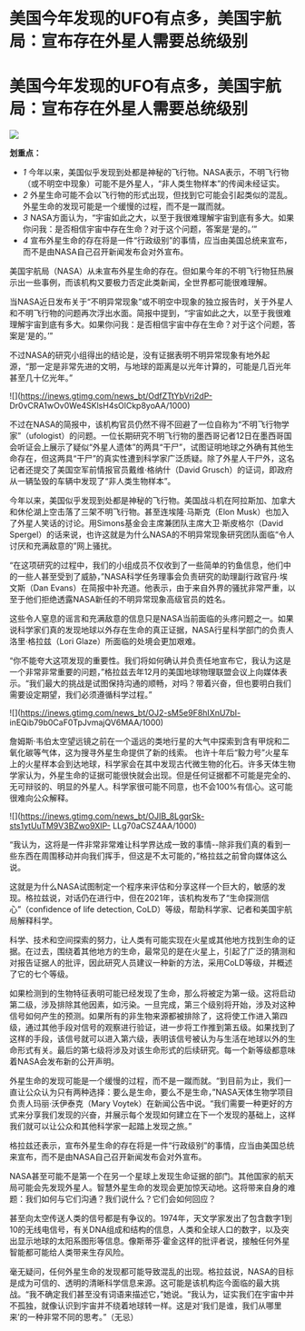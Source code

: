 # 美国今年发现的UFO有点多，美国宇航局：宣布存在外星人需要总统级别

# 美国今年发现的UFO有点多，美国宇航局：宣布存在外星人需要总统级别

![](https://inews.gtimg.com/news_bt/OmpeTr5dvBUG4bzM5WGBkYZkipLchOb8oX9mblVqCF5EsAA/1000)

**划重点：**

  * _1_ 今年以来，美国似乎发现到处都是神秘的飞行物。NASA表示，不明飞行物（或不明空中现象）可能不是外星人，“非人类生物样本”的传闻未经证实。
  * _2_ 外星生命可能不会以飞行物的形式出现，但找到它可能会引起类似的混乱。外星生命的发现可能是一个缓慢的过程，而不是一蹴而就。
  * _3_ NASA方面认为，“宇宙如此之大，以至于我很难理解宇宙到底有多大。如果你问我：是否相信宇宙中存在生命？对于这个问题，答案是‘是的。’”
  * _4_ 宣布外星生命的存在将是一件“行政级别”的事情，应当由美国总统来宣布，而不是由NASA自己召开新闻发布会对外宣布。

美国宇航局（NASA）从未宣布外星生命的存在。但如果今年的不明飞行物狂热展示出一些事例，而该机构又要极力否定此类新闻，全世界都可能很难理解。

当NASA近日发布关于“不明异常现象”或不明空中现象的独立报告时，关于外星人和不明飞行物的问题再次浮出水面。简报中提到，“宇宙如此之大，以至于我很难理解宇宙到底有多大。如果你问我：是否相信宇宙中存在生命？对于这个问题，答案是‘是的。’”

不过NASA的研究小组得出的结论是，没有证据表明不明异常现象有地外起源，“那一定是非常先进的文明，与地球的距离是以光年计算的，可能是几百光年甚至几十亿光年。”

![](https://inews.gtimg.com/news_bt/OdfZTtYbVri2dP-
Dr0vCRA1wOv0We4SKlsH4sOlCkp8yoAA/1000)

不过在NASA的简报中，该机构官员仍然不得不回避了一位自称为“不明飞行物学家”（ufologist）的问题。一位长期研究不明飞行物的墨西哥记者12日在墨西哥国会听证会上展示了疑似“外星人遗体”的两具“干尸”，试图证明地球之外确有其他生命存在，但这两具“干尸”的真实性遭到科学家广泛质疑。除了外星人干尸外，这名记者还提交了美国空军前情报官员戴维·格纳什（David
Grusch）的证词，即政府从一辆坠毁的车辆中发现了“非人类生物样本”。

今年以来，美国似乎发现到处都是神秘的飞行物。美国战斗机在阿拉斯加、加拿大和休伦湖上空击落了三架不明飞行物。甚至连埃隆·马斯克（Elon
Musk）也加入了外星人笑话的讨论。用Simons基金会主席兼团队主席大卫·斯皮格尔（David
Spergel）的话来说，也许这就是为什么NASA的不明异常现象研究团队面临“令人讨厌和充满敌意的”网上骚扰。

“在这项研究的过程中，我们的小组成员不仅收到了一些简单的钓鱼信息，他们中的一些人甚至受到了威胁，”NASA科学任务理事会负责研究的助理副行政官丹·埃文斯（Dan
Evans）在简报中补充道。他表示，由于来自外界的骚扰非常严重，以至于他们拒绝透露NASA新任的不明异常现象高级官员的姓名。

这些令人窒息的谣言和充满敌意的信息只是NASA当前面临的头疼问题之一。如果说科学家们真的发现地球以外存在生命的真正证据，NASA行星科学部门的负责人洛里·格拉兹（Lori
Glaze）所面临的处境会更加艰难。

“你不能夸大这项发现的重要性。我们将如何确认并负责任地宣布它，我认为这是一个非常非常重要的问题，”格拉兹去年12月的美国地球物理联盟会议上向媒体表示。“我们最大的挑战是试图保持沟通的顺畅，对吗？带着兴奋，但也要明白我们需要设定期望，我们必须遵循科学过程。”

![](https://inews.gtimg.com/news_bt/OJ2-sM5e9F8hIXnU7bI-
inEQib79b0CaF0TpJvmajQV6MAA/1000)

詹姆斯·韦伯太空望远镜之前在一个遥远的类地行星的大气中探索到含有甲烷和二氧化碳等气体，这为搜寻外星生命提供了新的线索。
也许十年后“毅力号”火星车上的火星样本会到达地球，科学家会在其中发现古代微生物的化石。许多天体生物学家认为，外星生命的证据可能很快就会出现。但是任何证据都不可能是完全的、无可辩驳的、明显的外星人。科学家很可能不同意，也不会100%有信心。这可能很难向公众解释。

![](https://inews.gtimg.com/news_bt/OJIB_8LgqrSk-sts1ytUuTM9V3BZwo9XIP-
LLg70aCSZ4AA/1000)

“我认为，这将是一件非常非常难让科学界达成一致的事情--除非我们真的看到一些东西在周围移动并向我们挥手，但这是不太可能的，”格拉兹之前曾向媒体这么说。

这就是为什么NASA试图制定一个程序来评估和分享这样一个巨大的，敏感的发现。格拉兹说，对话仍在进行中，但在2021年，该机构发布了“生命探测信心”（confidence
of life detection, CoLD）等级，帮助科学家、记者和美国宇航局解释科学。

科学、技术和空间探索的努力，让人类有可能实现在火星或其他地方找到生命的证据。在过去，围绕着其他地方的生命，最常见的是在火星上，引起了广泛的猜测和对报告证据人的批评，因此研究人员建议一种新的方法，采用CoLD等级，并概述了它的七个等级。

如果检测到的生物特征表明可能已经发现了生命，那么将被定为第一级。这将启动第二级，涉及排除其他因素，如污染。一旦完成，第三个级别将开始，涉及对这种信号如何产生的预测。如果所有的非生物来源都被排除了，这将使工作进入第四级，通过其他手段对信号的观察进行验证，进一步将工作推到第五级。如果找到了这样的手段，该信号就可以进入第六级，表明该信号被认为与生活在地球以外的生命形式有关。最后的第七级将涉及对该生命形式的后续研究。每一个新等级都意味着NASA会发布新的公开声明。

外星生命的发现可能是一个缓慢的过程，而不是一蹴而就。“到目前为止，我们一直让公众认为只有两种选择：要么是生命，要么不是生命，”NASA天体生物学项目负责人玛丽·沃伊泰克（Mary
Voytek）在新闻公告中说。“我们需要一种更好的方式来分享我们发现的兴奋，并展示每个发现如何建立在下一个发现的基础上，这样我们就可以让公众和其他科学家一起踏上发现之旅。”

格拉兹还表示，宣布外星生命的存在将是一件“行政级别”的事情，应当由美国总统来宣布，而不是由NASA自己召开新闻发布会对外宣布。

NASA甚至可能不是第一个在另一个星球上发现生命证据的部门。其他国家的航天局可能会先发现外星人。智慧外星生命的发现会更加惊天动地。这将带来自身的难题：我们如何与它们沟通？我们说什么？它们会如何回应？

甚至向太空传送人类的信号都是有争议的。1974年，天文学家发出了包含数字1到10的无线电信号，有关DNA组成和结构的信息，人类和全球人口的数字，以及突出显示地球的太阳系图形等信息。像斯蒂芬·霍金这样的批评者说，接触任何外星智能都可能给人类带来生存风险。

毫无疑问，任何外星生命的发现都可能导致混乱的出现。格拉兹说，NASA的目标是成为可信的、透明的清晰科学信息来源。这可能是该机构迄今面临的最大挑战。“我不确定我们甚至没有词语来描述它，”她说。“我认为，证实我们在宇宙中并不孤独，就像认识到宇宙并不绕着地球转一样。这是对‘我们是谁，我们从哪里来’的一种非常不同的思考。”（无忌）

